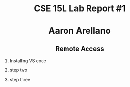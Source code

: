 # <div align = "center">CSE 15L Lab Report #1
# <div align = "center">Aaron Arellano
## <div align = "center">Remote Access
1. Installing VS code 

2. step two
3. step three

